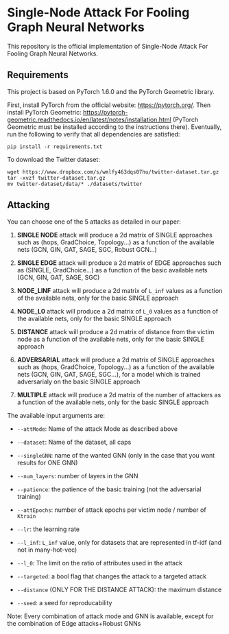 # Single-Node Attack For Fooling Graph Neural Networks

This repository is the official implementation of Single-Node Attack For Fooling Graph Neural Networks. 

## Requirements
This project is based on PyTorch 1.6.0 and the PyTorch Geometric library.

First, install PyTorch from the official website: https://pytorch.org/.
Then install PyTorch Geometric: https://pytorch-geometric.readthedocs.io/en/latest/notes/installation.html
(PyTorch Geometric must be installed according to the instructions there).
Eventually, run the following to verify that all dependencies are satisfied:

```setup
pip install -r requirements.txt
```

To download the Twitter dataset:

```twitter 
wget https://www.dropbox.com/s/wmlfy463dqs07hu/twitter-dataset.tar.gz
tar -xvzf twitter-dataset.tar.gz
mv twitter-dataset/data/* ./datasets/twitter
```

## Attacking

You can choose one of the 5 attacks as detailed in our paper:

1. **SINGLE NODE**
attack will produce a 2d matrix of SINGLE approaches such as (hops, GradChoice, Topology...) as a function of the available nets (GCN, GIN, GAT, SAGE, SGC, Robust GCN...)

2. **SINGLE EDGE**
attack will produce a 2d matrix of EDGE approaches such as (SINGLE, GradChoice...) as a function of the basic available nets (GCN, GIN, GAT, SAGE, SGC)

3. **NODE_LINF**
attack will produce a 2d matrix of `L_inf` values as a function of the available nets, only for the basic SINGLE approach

4. **NODE_L0**
attack will produce a 2d matrix of `L_0` values as a function of the available nets, only for the basic SINGLE approach

5. **DISTANCE**
attack will produce a 2d matrix of distance from the victim node as a function of the available nets, only for the basic SINGLE approach

6. **ADVERSARIAL**
attack will produce a 2d matrix of SINGLE approaches such as (hops, GradChoice, Topology...) as a function of the available nets (GCN, GIN, GAT, SAGE, SGC...), for a model which is trained adversarialy on the basic SINGLE approach

7. **MULTIPLE**
attack will produce a 2d matrix of the number of attackers as a function of the available nets, only for the basic SINGLE approach


The available input arguments are:

* `--attMode`: Name of the attack Mode as described above

* `--dataset`: Name of the dataset, all caps

* `--singleGNN`: name of the wanted GNN (only in the case that you want results for ONE GNN)

* `--num_layers`: number of layers in the GNN

* `--patience`: the patience of the basic training (not the adversarial training)

* `--attEpochs`: number of attack epochs per victim node / number of `Ktrain`

* `--lr`: the learning rate

* `--l_inf`: `L_inf` value, only for datasets that are represented in tf-idf (and not in many-hot-vec)

* `--l_0`: The limit on the ratio of attributes used in the attack

* `--targeted`: a bool flag that changes the attack to a targeted attack

* `--distance` (ONLY FOR THE DISTANCE ATTACK): the maximum distance

* `--seed`: a seed for reproducability

Note: Every combination of attack mode and GNN is available, except for the combination of Edge attacks+Robust GNNs
